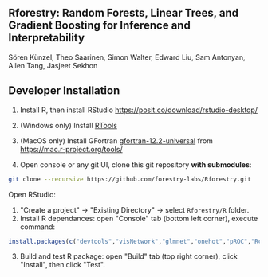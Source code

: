 ## Rforestry: Random Forests, Linear Trees, and Gradient Boosting for Inference and Interpretability

Sören Künzel, Theo Saarinen, Simon Walter, Edward Liu, Sam Antonyan, Allen Tang, Jasjeet Sekhon


## Developer Installation

1. Install R, then install RStudio https://posit.co/download/rstudio-desktop/
2. (Windows only) Install [RTools](https://cran.r-project.org/bin/windows/Rtools/)
3. (MacOS only) Install GFortran [gfortran-12.2-universal](https://mac.r-project.org/tools/gfortran-12.2-universal.pkg) from https://mac.r-project.org/tools/

4. Open console or any git UI, clone this git repository **with submodules**:
```bash
git clone --recursive https://github.com/forestry-labs/Rforestry.git
```

Open RStudio:
1. "Create a project" -> "Existing Directory" -> select `Rforestry/R` folder.
2. Install R dependances: open "Console" tab (bottom left corner), execute command:
```r
install.packages(c("devtools","visNetwork","glmnet","onehot","pROC","RcppArmadillo","RcppThread","mvtnorm","jsonlite"))
```
3. Build and test R package: open "Build" tab (top right corner), click "Install", then click "Test".
